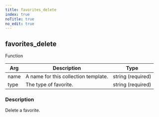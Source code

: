 ```yaml
---
title: favorites_delete
index: true
noTitle: true
no_edit: true
---
```




<div class="vql_item"></div>


## favorites_delete
<span class='vql_type label label-warning pull-right page-header'>Function</span>



<div class="vqlargs"></div>

Arg | Description | Type
----|-------------|-----
name|A name for this collection template.|string (required)
type|The type of favorite.|string (required)

### Description

Delete a favorite.

